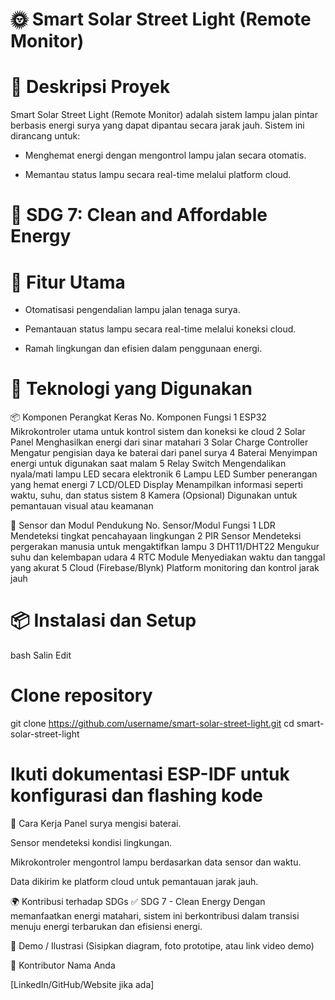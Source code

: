 # 🌞 Smart Solar Street Light (Remote Monitor)
# 📖 Deskripsi Proyek
Smart Solar Street Light (Remote Monitor) adalah sistem lampu jalan pintar berbasis energi surya yang dapat dipantau secara jarak jauh.
Sistem ini dirancang untuk:

* Menghemat energi dengan mengontrol lampu jalan secara otomatis.

* Memantau status lampu secara real-time melalui platform cloud.

# 🎯 SDG 7: Clean and Affordable Energy

# 🚀 Fitur Utama
* Otomatisasi pengendalian lampu jalan tenaga surya.

* Pemantauan status lampu secara real-time melalui koneksi cloud.

* Ramah lingkungan dan efisien dalam penggunaan energi.

# 🧰 Teknologi yang Digunakan
📦 Komponen Perangkat Keras
No.	Komponen	Fungsi
1	ESP32	Mikrokontroler utama untuk kontrol sistem dan koneksi ke cloud
2	Solar Panel	Menghasilkan energi dari sinar matahari
3	Solar Charge Controller	Mengatur pengisian daya ke baterai dari panel surya
4	Baterai	Menyimpan energi untuk digunakan saat malam
5	Relay Switch	Mengendalikan nyala/mati lampu LED secara elektronik
6	Lampu LED	Sumber penerangan yang hemat energi
7	LCD/OLED Display	Menampilkan informasi seperti waktu, suhu, dan status sistem
8	Kamera	(Opsional) Digunakan untuk pemantauan visual atau keamanan

📡 Sensor dan Modul Pendukung
No.	Sensor/Modul	Fungsi
1	LDR	Mendeteksi tingkat pencahayaan lingkungan
2	PIR Sensor	Mendeteksi pergerakan manusia untuk mengaktifkan lampu
3	DHT11/DHT22	Mengukur suhu dan kelembapan udara
4	RTC Module	Menyediakan waktu dan tanggal yang akurat
5	Cloud (Firebase/Blynk)	Platform monitoring dan kontrol jarak jauh

# 📦 Instalasi dan Setup
bash
Salin
Edit
# Clone repository
git clone https://github.com/username/smart-solar-street-light.git
cd smart-solar-street-light

# Ikuti dokumentasi ESP-IDF untuk konfigurasi dan flashing kode
🏁 Cara Kerja
Panel surya mengisi baterai.

Sensor mendeteksi kondisi lingkungan.

Mikrokontroler mengontrol lampu berdasarkan data sensor dan waktu.

Data dikirim ke platform cloud untuk pemantauan jarak jauh.

🌍 Kontribusi terhadap SDGs
✅ SDG 7 - Clean Energy
Dengan memanfaatkan energi matahari, sistem ini berkontribusi dalam transisi menuju energi terbarukan dan efisiensi energi.

📸 Demo / Ilustrasi
(Sisipkan diagram, foto prototipe, atau link video demo)

👤 Kontributor
Nama Anda

[LinkedIn/GitHub/Website jika ada]
